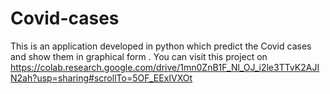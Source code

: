 # Covid-cases
This is an application developed in python which predict the Covid cases and show them in graphical form .
You can visit this project on https://colab.research.google.com/drive/1mn0ZnB1F_Nl_OJ_i2le3TTvK2AJIN2ah?usp=sharing#scrollTo=5OF_EExIVXOt
